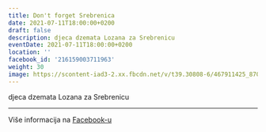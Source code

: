 ```yaml
---
title: Don't forget Srebrenica
date: 2021-07-11T18:00:00+0200
draft: false
description: djeca dzemata Lozana za Srebrenicu
eventDate: 2021-07-11T18:00:00+0200
location: ''
facebook_id: '216159003711963'
weight: 30
image: https://scontent-iad3-2.xx.fbcdn.net/v/t39.30808-6/467911425_8702124949883247_8451066247417132989_n.jpg?_nc_cat=103&ccb=1-7&_nc_sid=9e60e4&_nc_ohc=PW226lIumscQ7kNvwHQ-0l3&_nc_oc=Adl2LiPL8s1Lc___pFX4s5GwJYAR3m10yU1OGCFNc7R2ILc4IfrUvw5-9RSeCjCtELs&_nc_zt=23&_nc_ht=scontent-iad3-2.xx&edm=ABTKTjYEAAAA&_nc_gid=5IirAgl4Fnlr38nLfV9CQQ&oh=00_Afa4fFNxP6F9MhjSVp6JzNE4g2a_SI5Y2zhnzztY9eJ1Ng&oe=68DD0919
---
```


djeca dzemata Lozana za Srebrenicu

---

Više informacija na [Facebook-u](https://facebook.com/events/216159003711963)